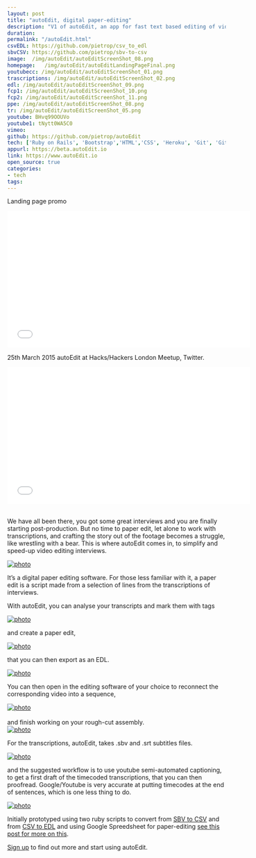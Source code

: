 ```yaml
---
layout: post
title: "autoEdit, digital paper-editing"
description: "V1 of autoEdit, an app for fast text based editing of video interviews"
duration:
permalink: "/autoEdit.html" 
csvEDL: https://github.com/pietrop/csv_to_edl
sbvCSV: https://github.com/pietrop/sbv-to-csv
image:  /img/autoEdit/autoEditScreenShot_08.png
homepage: 	/img/autoEdit/autoEditLandingPageFinal.png
youtubecc: /img/autoEdit/autoEditScreenShot_01.png
trascriptions: /img/autoEdit/autoEditScreenShot_02.png
edl: /img/autoEdit/autoEditScreenShot_09.png
fcp1: /img/autoEdit/autoEditScreenShot_10.png
fcp2: /img/autoEdit/autoEditScreenShot_11.png
ppe: /img/autoEdit/autoEditScreenShot_08.png
tr: /img/autoEdit/autoEditScreenShot_05.png
youtube: BHvq99OOUVo
youtube1: tNytt0WA5C0
vimeo: 
github: https://github.com/pietrop/autoEdit
tech: ['Ruby on Rails', 'Bootstrap','HTML','CSS', 'Heroku', 'Git', 'GitHub']
appurl: https://beta.autoEdit.io
link: https://www.autoEdit.io
open_source: true
categories: 
- tech
tags:
---
```



Landing page promo
<div class="videoWrapper">
<iframe width="560" height="315" src="//www.youtube.com/embed/{{page.youtube}}" frameborder="0" allowfullscreen></iframe>
</div>


25th March 2015 autoEdit at Hacks/Hackers London Meetup, Twitter.

<div class="videoWrapper">
<iframe width="560" height="315" src="//www.youtube.com/embed/{{page.youtube1}}" frameborder="0" allowfullscreen></iframe>
</div>

<br>

We have all been there, you got some great interviews and you are finally starting post-production. But no time to paper edit, let alone to work with transcriptions, and crafting the story out of the footage becomes a struggle, like wrestling with a bear.
This is where autoEdit comes in, to simplify and speed-up video editing interviews.


<div class="image-wrapper">
<a href="{{ page.homepage}}" data-lightbox="autoEdit" title="autoEdit">
<img class="thumb img-round img-responsive" src="{{ page.homepage}}" alt="photo" />
</a>
</div>

It’s a digital paper editing software. For those less familiar with it, a paper edit is a script made from a selection of lines from the transcriptions of interviews.

With autoEdit, you can analyse your transcripts and mark them with tags

<div class="image-wrapper">
<a href="{{ page.tr}}" data-lightbox="autoEdit" title="autoEdit">
<img class="thumb img-round img-responsive" src="{{ page.tr}}" alt="photo" />
</a>
</div>

and create a paper edit,  

<div class="image-wrapper">
<a href="{{ page.ppe}}" data-lightbox="autoEdit" title="autoEdit">
<img class="thumb img-round img-responsive" src="{{ page.ppe}}" alt="photo" />
</a>
</div>

that you can then export as an EDL.

<div class="image-wrapper">
<a href="{{ page.edl}}" data-lightbox="autoEdit" title="autoEdit">
<img class="thumb img-round img-responsive" src="{{ page.edl}}" alt="photo" />
</a>
</div>

You can then open in the editing software of your choice to reconnect the corresponding video into a sequence,

<div class="image-wrapper">
<a href="{{ page.fcp1}}" data-lightbox="autoEdit" title="autoEdit">
<img class="thumb img-round img-responsive" src="{{ page.fcp1}}" alt="photo" />
</a>
</div>

<br>
and finish working on your rough-cut assembly.

<div class="image-wrapper">
<a href="{{ page.fcp2}}" data-lightbox="autoEdit" title="autoEdit">
<img class="thumb img-round img-responsive" src="{{ page.fcp2}}" alt="photo" />
</a>
</div>

For the transcriptions, autoEdit, takes .sbv and .srt subtitles files.

<div class="image-wrapper">
<a href="{{ page.trascriptions}}" data-lightbox="autoEdit" title="autoEdit">
<img class="thumb img-round img-responsive" src="{{ page.trascriptions}}" alt="photo" />
</a>
</div>


and the suggested workflow is to use youtube semi-automated captioning, to get a first draft of the timecoded transcriptions, that you can then proofread. Google/Youtube is very accurate at putting timecodes at the end of sentences, which is one less thing to do.

<div class="image-wrapper">
<a href="{{ page.youtubecc}}" data-lightbox="autoEdit" title="autoEdit">
<img class="thumb img-round img-responsive" src="{{ page.youtubecc}}" alt="photo" />
</a>
</div>

Initially prototyped using two ruby scripts to convert from [SBV to CSV]({{page.sbvCSV}}) and from [CSV to EDL]({{page.csvEDL}}) and using Google Spreedsheet for paper-editing <a href="{{ site.url}}/tech/articles/2013/12/02/sbv-csv/" target="_blank">see this post for more on this</a>.

<a href="{{ page.link}}" target="_blank">
Sign up</a> to find out more and start using autoEdit.